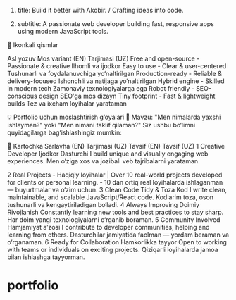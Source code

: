 1. title: Build it better with Akobir. / Crafting ideas into code.

2. subtitle: A passionate web developer building fast, responsive apps using modern JavaScript tools.

🔧 Ikonkali qismlar

Asl yozuv Mos variant (EN) Tarjimasi (UZ)
Free and open-source - Passionate & creative Ilhomli va ijodkor
Easy to use - Clear & user-centered Tushunarli va foydalanuvchiga yo‘naltirilgan
Production-ready - Reliable & delivery-focused Ishonchli va natijaga yo‘naltirilgan
Hybrid engine - Skilled in modern tech Zamonaviy texnologiyalarga ega
Robot friendly - SEO-conscious design SEO'ga mos dizayn
Tiny footprint - Fast & lightweight builds Tez va ixcham loyihalar yarataman

💡 Portfolio uchun moslashtirish g‘oyalari
💼 Mavzu: "Men nimalarda yaxshi ishlayman?" yoki "Men nimani taklif qilaman?"
Siz ushbu bo‘limni quyidagilarga bag‘ishlashingiz mumkin:

🧱 Kartochka Sarlavha (EN) Tarjimasi (UZ) Tavsif (EN) Tavsif (UZ)
1 Creative Developer Ijodkor Dasturchi I build unique and visually engaging web experiences. Men o‘ziga xos va jozibali veb tajribalarni yarataman.

2 Real Projects - Haqiqiy loyihalar | Over 10 real-world projects developed for clients or personal learning. - 10 dan ortiq real loyihalarda ishlaganman — buyurtmalar va o‘zim uchun.
3 Clean Code Tidy & Toza Kod I write clean, maintainable, and scalable JavaScript/React code. Kodlarim toza, oson tushunarli va kengaytiriladigan bo‘ladi.
4 Always Improving Doimiy Rivojlanish Constantly learning new tools and best practices to stay sharp. Har doim yangi texnologiyalarni o‘rganib boraman.
5 Community Involved Hamjamiyat a’zosi I contribute to developer communities, helping and learning from others. Dasturchilar jamiyatida faolman — yordam beraman va o‘rganaman.
6 Ready for Collaboration Hamkorlikka tayyor Open to working with teams or individuals on exciting projects. Qiziqarli loyihalarda jamoa bilan ishlashga tayyorman.
# portfolio
